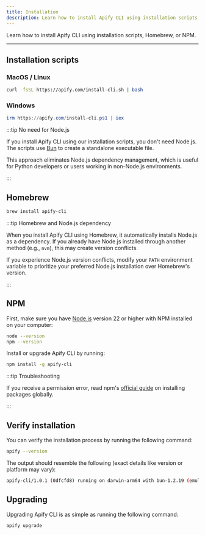 ```yaml
---
title: Installation
description: Learn how to install Apify CLI using installation scripts, Homebrew, or NPM.
---
```


Learn how to install Apify CLI using installation scripts, Homebrew, or NPM.

---

## Installation scripts

### MacOS / Linux

```bash
curl -fsSL https://apify.com/install-cli.sh | bash
```

### Windows

```powershell
irm https://apify.com/install-cli.ps1 | iex
```

:::tip No need for Node.js

If you install Apify CLI using our installation scripts, you don't need Node.js. The scripts use [Bun](https://bun.sh/) to create a standalone executable file.

This approach eliminates Node.js dependency management, which is useful for Python developers or users working in non-Node.js environments.

:::

## Homebrew

```bash
brew install apify-cli
```

:::tip Homebrew and Node.js dependency

When you install Apify CLI using Homebrew, it automatically installs Node.js as a dependency. If you already have Node.js installed through another method (e.g., `nvm`), this may create version conflicts.

If you experience Node.js version conflicts, modify your `PATH` environment variable to prioritize your preferred Node.js installation over Homebrew's version.

:::

## NPM

First, make sure you have [Node.js](https://nodejs.org) version 22 or higher with NPM installed on your computer:

```bash showLineNumbers
node --version
npm --version
```

Install or upgrade Apify CLI by running:

```bash
npm install -g apify-cli
```

:::tip Troubleshooting

If you receive a permission error, read npm's [official guide](https://docs.npmjs.com/resolving-eacces-permissions-errors-when-installing-packages-globally) on installing packages globally.

:::

## Verify installation

You can verify the installation process by running the following command:

```bash
apify --version
```

The output should resemble the following (exact details like version or platform may vary):

```bash
apify-cli/1.0.1 (0dfcfd8) running on darwin-arm64 with bun-1.2.19 (emulating node 24.3.0), installed via bundle
```

## Upgrading

Upgrading Apify CLI is as simple as running the following command:

```bash
apify upgrade
```
